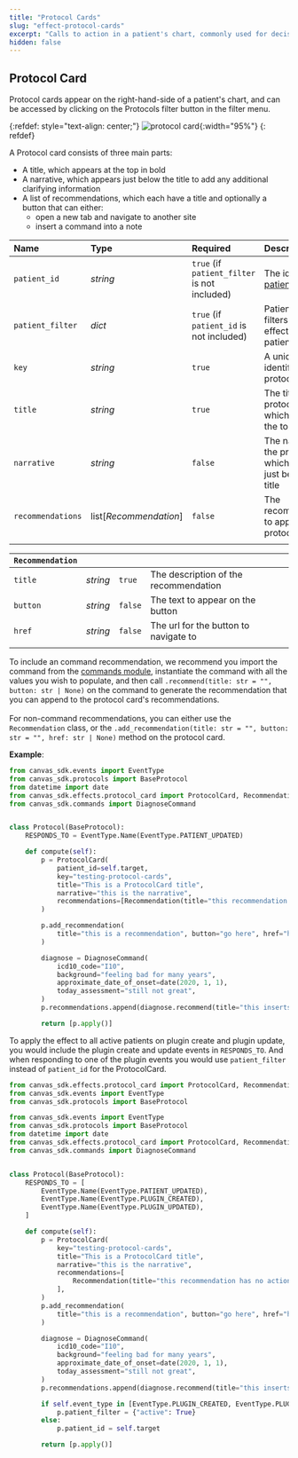 ```yaml
---
title: "Protocol Cards"
slug: "effect-protocol-cards"
excerpt: "Calls to action in a patient's chart, commonly used for decision support intervention."
hidden: false
---
```


## Protocol Card

Protocol cards appear on the right-hand-side of a patient's chart, and can be accessed by clicking on the Protocols filter button in the filter menu.

{:refdef: style="text-align: center;"}
![protocol card](/assets/images/protocol-card.png){:width="95%"}
{: refdef}

A Protocol card consists of three main parts:

- A title, which appears at the top in bold
- A narrative, which appears just below the title to add any additional clarifying information
- A list of recommendations, which each have a title and optionally a button that can either:
  - open a new tab and navigate to another site
  - insert a command into a note

| Name              | Type                   | Required                                     | Description                                                             |
| :---------------- | :--------------------- | :------------------------------------------- | :---------------------------------------------------------------------- |
| `patient_id`      | _string_               | `true` (if `patient_filter` is not included) | The id of the [patient](/sdk/data-patient/)                             |
| `patient_filter`  | _dict_                 | `true` (if `patient_id` is not included)     | Patient queryset filters to apply the effect to multiple patients       |
| `key`             | _string_               | `true`                                       | A unique identifier for the protocol card                               |
| `title`           | _string_               | `true`                                       | The title for the protocol card, which appears at the top in bold       |
| `narrative`       | _string_               | `false`                                      | The narrative for the protocol card, which appears just below the title |
| `recommendations` | list[_Recommendation_] | `false`                                      | The recommendations to appear in the protocol card                      |
|                   |                        |                                              |                                                                         |

| `Recommendation` |          |         |                                       |
| :--------------- | :------- | :------ | :------------------------------------ |
| `title`          | _string_ | `true`  | The description of the recommendation |
| `button`         | _string_ | `false` | The text to appear on the button      |
| `href`           | _string_ | `false` | The url for the button to navigate to |
|                  |          |         |                                       |

To include an command recommendation, we recommend you import the command from the [commands module](/sdk/commands/), instantiate the command with all the values you wish to populate, and then call `.recommend(title: str = "", button: str | None)` on the command to generate the recommendation that you can append to the protocol card's recommendations.
</br>
</br>
For non-command recommendations, you can either use the `Recommendation` class, or the `.add_recommendation(title: str = "", button: str = "", href: str | None)` method on the protocol card.

**Example**:

```python
from canvas_sdk.events import EventType
from canvas_sdk.protocols import BaseProtocol
from datetime import date
from canvas_sdk.effects.protocol_card import ProtocolCard, Recommendation
from canvas_sdk.commands import DiagnoseCommand


class Protocol(BaseProtocol):
    RESPONDS_TO = EventType.Name(EventType.PATIENT_UPDATED)

    def compute(self):
        p = ProtocolCard(
            patient_id=self.target,
            key="testing-protocol-cards",
            title="This is a ProtocolCard title",
            narrative="this is the narrative",
            recommendations=[Recommendation(title="this recommendation has no action, just words!")]
        )

        p.add_recommendation(
            title="this is a recommendation", button="go here", href="https://canvasmedical.com/"
        )

        diagnose = DiagnoseCommand(
            icd10_code="I10",
            background="feeling bad for many years",
            approximate_date_of_onset=date(2020, 1, 1),
            today_assessment="still not great",
        )
        p.recommendations.append(diagnose.recommend(title="this inserts a diagnose command"))

        return [p.apply()]

```

To apply the effect to all active patients on plugin create and plugin update, you would include the plugin create and update events in `RESPONDS_TO`. And when responding to one of the plugin events you would use `patient_filter` instead of `patient_id` for the ProtocolCard.

```python
from canvas_sdk.effects.protocol_card import ProtocolCard, Recommendation
from canvas_sdk.events import EventType
from canvas_sdk.protocols import BaseProtocol

from canvas_sdk.events import EventType
from canvas_sdk.protocols import BaseProtocol
from datetime import date
from canvas_sdk.effects.protocol_card import ProtocolCard, Recommendation
from canvas_sdk.commands import DiagnoseCommand


class Protocol(BaseProtocol):
    RESPONDS_TO = [
        EventType.Name(EventType.PATIENT_UPDATED),
        EventType.Name(EventType.PLUGIN_CREATED),
        EventType.Name(EventType.PLUGIN_UPDATED),
    ]

    def compute(self):
        p = ProtocolCard(
            key="testing-protocol-cards",
            title="This is a ProtocolCard title",
            narrative="this is the narrative",
            recommendations=[
                Recommendation(title="this recommendation has no action, just words!")
            ],
        )
        p.add_recommendation(
            title="this is a recommendation", button="go here", href="https://canvasmedical.com/"
        )

        diagnose = DiagnoseCommand(
            icd10_code="I10",
            background="feeling bad for many years",
            approximate_date_of_onset=date(2020, 1, 1),
            today_assessment="still not great",
        )
        p.recommendations.append(diagnose.recommend(title="this inserts a diagnose command"))

        if self.event_type in [EventType.PLUGIN_CREATED, EventType.PLUGIN_UPDATED]:
            p.patient_filter = {"active": True}
        else:
            p.patient_id = self.target

        return [p.apply()]

```

<br/>
<br/>
<br/>
